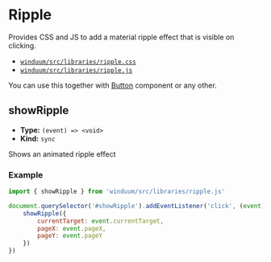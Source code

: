 # Ripple

Provides CSS and JS to add a material ripple effect that is visible on clicking.

* [`winduum/src/libraries/ripple.css`](https://github.com/winduum/winduum/blob/main/src/libraries/ripple.css)
* [`winduum/src/libraries/ripple.js`](https://github.com/winduum/winduum/blob/main/src/libraries/ripple.js)

You can use this together with [Button](/docs/ui/button) component or any other.

## showRipple

* **Type:** `(event) => <void>`
* **Kind:** `sync`

Shows an animated ripple effect

### Example

```js
import { showRipple } from 'winduum/src/libraries/ripple.js'

document.querySelector('#showRipple').addEventListener('click', (event) => {
    showRipple({
        currentTarget: event.currentTarget,
        pageX: event.pageX,
        pageY: event.pageY
    })
})
```
